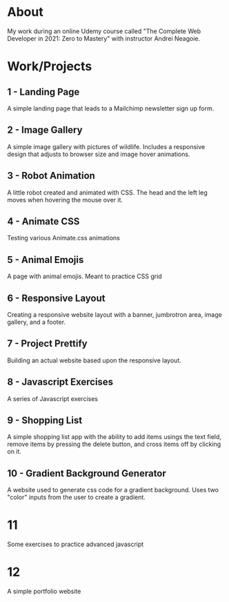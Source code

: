 # About

My work during an online Udemy course called "The Complete Web Developer in 2021: Zero to Mastery" with instructor Andrei Neagoie.


# Work/Projects

## 1 - Landing Page
A simple landing page that leads to a Mailchimp newsletter sign up form.

## 2 - Image Gallery
A simple image gallery with pictures of wildlife. 
Includes a responsive design that adjusts to browser size and image hover animations.

## 3 - Robot Animation
A little robot created and animated with CSS.
The head and the left leg moves when hovering the mouse over it.

## 4 - Animate CSS
Testing various Animate.css animations

## 5 - Animal Emojis
A page with animal emojis.
Meant to practice CSS grid

## 6 - Responsive Layout
Creating a responsive website layout with a banner, jumbrotron area, image gallery, and a footer.

## 7 - Project Prettify
Building an actual website based upon the responsive layout.

## 8 - Javascript Exercises
A series of Javascript exercises 

## 9 - Shopping List
A simple shopping list app with the ability to add items usings the text field, remove items by pressing
the delete button, and cross items off by clicking on it.

## 10 - Gradient Background Generator
A website used to generate css code for a gradient background. Uses two "color" inputs from the user to
create a gradient.

# 11
Some exercises to practice advanced javascript

# 12
A simple portfolio website